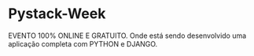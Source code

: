 # Pystack-Week
EVENTO 100% ONLINE E GRATUITO.  Onde está sendo desenvolvido uma aplicação completa com PYTHON e DJANGO.
